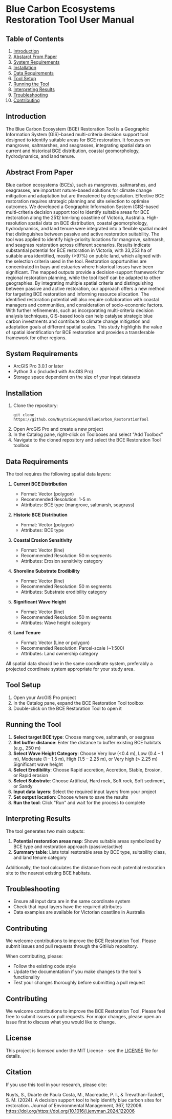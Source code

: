 # Blue Carbon Ecosystems Restoration Tool User Manual


## Table of Contents
1. [Introduction](#introduction)
2. [Abstarct From Paper](#abstract-from-paper)
3. [System Requirements](#system-requirements)
4. [Installation](#installation)
5. [Data Requirements](#data-requirements)
6. [Tool Setup](#tool-setup)
7. [Running the Tool](#running-the-tool)
8. [Interpreting Results](#interpreting-results)
9. [Troubleshooting](#troubleshooting)
10. [Contributing](#contributing)

## Introduction

The Blue Carbon Ecosystem (BCE) Restoration Tool is a Geographic Information System (GIS)-based multi-criteria decision support tool designed to identify suitable areas for BCE restoration. It focuses on mangroves, saltmarshes, and seagrasses, integrating spatial data on current and historical BCE distribution, coastal geomorphology, hydrodynamics, and land tenure.

## Abstract From Paper
Blue carbon ecosystems (BCEs), such as mangroves, saltmarshes, and seagrasses, are important nature-based
solutions for climate change mitigation and adaptation but are threatened by degradation. Effective BCE
restoration requires strategic planning and site selection to optimise outcomes. We developed a Geographic
Information System (GIS)-based multi-criteria decision support tool to identify suitable areas for BCE restoration
along the 2512 km-long coastline of Victoria, Australia. High-resolution spatial data on BCE distribution, coastal
geomorphology, hydrodynamics, and land tenure were integrated into a flexible spatial model that distinguishes
between passive and active restoration suitability. The tool was applied to identify high-priority locations for
mangrove, saltmarsh, and seagrass restoration across different scenarios. Results indicate substantial potential
for BCE restoration in Victoria, with 33,253 ha of suitable area identified, mostly (>97%) on public land, which
aligned with the selection criteria used in the tool. Restoration opportunities are concentrated in bays and estuaries
where historical losses have been significant. The mapped outputs provide a decision-support framework
for regional restoration planning, while the tool itself can be adapted to other geographies. By integrating
multiple spatial criteria and distinguishing between passive and active restoration, our approach offers a new
method for targeting BCE restoration and informing resource allocation. The identified restoration potential will
also require collaboration with coastal managers and communities, and consideration of socio-economic factors.
With further refinements, such as incorporating multi-criteria decision analysis techniques, GIS-based tools can
help catalyse strategic blue carbon investments and contribute to climate change mitigation and adaptation goals
at different spatial scales. This study highlights the value of spatial identification for BCE restoration and provides
a transferable framework for other regions.

## System Requirements

- ArcGIS Pro 3.0.1 or later
- Python 3.x (included with ArcGIS Pro)
- Storage space dependent on the size of your input datasets

## Installation

1. Clone the repository:
   ```
   git clone https://github.com/NuytsSiegmund/BlueCarbon_RestorationTool
   ```
2. Open ArcGIS Pro and create a new project
3. In the Catalog pane, right-click on Toolboxes and select "Add Toolbox"
4. Navigate to the cloned repository and select the BCE Restoration Tool toolbox

## Data Requirements

The tool requires the following spatial data layers:

1. **Current BCE Distribution**
   - Format: Vector (polygon)
   - Recommended Resolution: 1-5 m
   - Attributes: BCE type (mangrove, saltmarsh, seagrass)

2. **Historic BCE Distribution** 
   - Format: Vector (polygon)
   - Attributes: BCE type

3. **Coastal Erosion Sensitivity**
   - Format: Vector (line)
   - Recommended Resolution: 50 m segments
   - Attributes: Erosion sensitivity category

4. **Shoreline Substrate Erodibility**
   - Format: Vector (line)
   - Recommended Resolution: 50 m segments
   - Attributes: Substrate erodibility category

5. **Significant Wave Height**
   - Format: Vector (line)
   - Recommended Resolution: 50 m segments
   - Attributes: Wave height category

6. **Land Tenure**
   - Format: Vector (Line or polygon)
   - Recommended Resolution: Parcel-scale (~1:500)
   - Attributes: Land ownership category

All spatial data should be in the same coordinate system, preferably a projected coordinate system appropriate for your study area.

## Tool Setup

1. Open your ArcGIS Pro project
2. In the Catalog pane, expand the BCE Restoration Tool toolbox
3. Double-click on the BCE Restoration Tool to open it

## Running the Tool

1. **Select target BCE type**: Choose mangrove, saltmarsh, or seagrass
2. **Set buffer distance**: Enter the distance to buffer existing BCE habitats (e.g., 250 m)
3. **Select Wave Height Category**: Choose Very low (<0.4 m), Low (0.4 – 1 m), Moderate (1 – 1.5 m), High (1.5 – 2.25 m), or Very high (> 2.25 m) Significant wave height
4. **Select Erodibility**: Choose Rapid accretion, Accretion, Stable, Erosion, or Rapid erosion
5. **Select Substrate**: Choose Artificial, Hard rock, Soft rock, Soft sediment, or Sandy
4. **Input data layers**: Select the required input layers from your project
5. **Set output location**: Choose where to save the results
6. **Run the tool**: Click "Run" and wait for the process to complete

## Interpreting Results

The tool generates two main outputs:

1. **Potential restoration areas map**: Shows suitable areas symbolized by BCE type and restoration approach (passive/active)
2. **Summary table**: Lists total restorable area by BCE type, suitability class, and land tenure category

Additionally, the tool calculates the distance from each potential restoration site to the nearest existing BCE habitats.

## Troubleshooting

- Ensure all input data are in the same coordinate system
- Check that input layers have the required attributes
- Data examples are available for Victorian coastline in Australia

## Contributing

We welcome contributions to improve the BCE Restoration Tool. Please submit issues and pull requests through the GitHub repository.

When contributing, please:
- Follow the existing code style
- Update the documentation if you make changes to the tool's functionality
- Test your changes thoroughly before submitting a pull request

## Contributing
We welcome contributions to improve the BCE Restoration Tool. Please feel free to submit issues or pull requests. For major changes, please open an issue first to discuss what you would like to change.

## License
This project is licensed under the MIT License - see the [LICENSE](LICENSE) file for details.

## Citation
If you use this tool in your research, please cite:

Nuyts, S., Duarte de Paula Costa, M., Macreadie, P. I., & Trevathan-Tackett, S. M. (2024). A decision support tool to help identify blue carbon sites for restoration. Journal of Environmental Management, 367, 122006. https://doi.org/https://doi.org/10.1016/j.jenvman.2024.122006 

